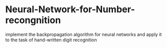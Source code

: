 # Neural-Network-for-Number-recongnition
implement the backpropagation algorithm for neural networks and apply it to the task of hand-written digit recognition
